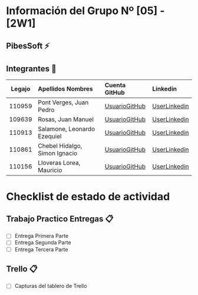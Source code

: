 # Información del Grupo Nº [05] - [2W1]


## PibesSoft :zap:


## Integrantes :busts_in_silhouette:

| Legajo| Apellidos Nombres  | Cuenta GitHub | Linkedin
| :------: | :-------- | :-------- | :-------- |
| 110959 | Pont Verges, Juan Pedro |[UsuarioGitHub](https://github.com/PontVergesJuanPedro)|[UserLinkedin](https://www.linkedin.com/in/juan-pedro-pont-verges-a44630160/)|
| 109639 | Rosas, Juan Manuel |[UsuarioGitHub](https://github.com/xxxx)|[UserLinkedin](https://www.linkedin.com/in/juan-rosas-0b81ab14a/)|
| 110913 | Salamone, Leonardo Ezequiel |[UsuarioGitHub](https://github.com/LeonardoSalamone)|[UserLinkedin](https://www.linkedin.com/in/leonardo-salamone-622b58191/)|
| 110861 | Chebel Hidalgo, Simon Ignacio |[UsuarioGitHub](https://github.com/xxxx)|[UserLinkedin](https://www.linkedin.com/in/simon-chebel-29525b1a3/)|
| 110156 | Lloveras Lorea, Mauricio  |[UsuarioGitHub](https://github.com/2w1-110861-SimonChebel)|[UserLinkedin](https://ar.linkedin.com/)|


# Checklist de estado de actividad

## Trabajo Practico Entregas :clipboard:
- [ ] Entrega Primera Parte
- [ ] Entrega Segunda Parte
- [ ] Entrega Tercera Parte

## Trello :clipboard:
- [ ] Capturas del tablero de Trello
